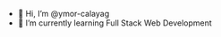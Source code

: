 - 👋 Hi, I’m @ymor-calayag
- 🌱 I’m currently learning Full Stack Web Development

<!---
ymor-calayag/ymor-calayag is a ✨ special ✨ repository because its `README.md` (this file) appears on your GitHub profile.
You can click the Preview link to take a look at your changes.
--->
